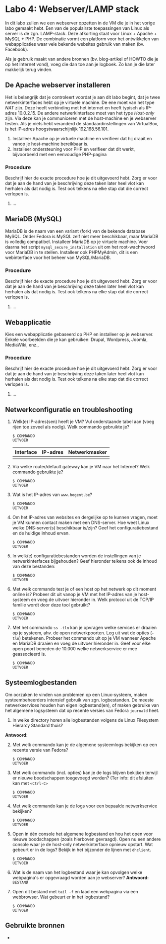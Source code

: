 # Labo 4: Webserver/LAMP stack

In dit labo zullen we een webserver opzetten in de VM die je in het vorige labo gemaakt hebt.
Een van de populairste toepassingen van Linux als server is de zgn. LAMP-stack. Deze afkorting staat voor Linux + Apache + MySQL + PHP. De combinatie vormt een platform voor het ontwikkelen van webapplicaties waar vele bekende websites gebruik van maken (bv. Facebook).

Als je gebruik maakt van andere bronnen (bv. blog-artikel of HOWTO die je op het Internet vond), voeg die dan toe aan je logboek. Zo kan je die later makkelijk terug vinden.

## De Apache webserver installeren

Het is belangrijk dat je controleert voordat je aan dit labo begint, dat je twee netwerkinterfaces hebt op je virtuele machine. De ene moet van het type *NAT* zijn. Deze heeft verbinding met het internet en heeft typisch als IP-adres 10.0.2.15. De andere netwerkinterface moet van het type *Host-only* zijn. Via deze kan je communiceren met de host-machine en je webserver testen. Als je niets hebt veranderd de standaardinstellingen van VirtualBox, is het IP-adres hoogstwaarschijnlijk 192.168.56.101.

1. Installeer Apache op je virtuele machine en verifieer dat hij draait en vanop je host-machine bereikbaar is.
2. Installeer ondersteuning voor PHP en verifieer dat dit werkt, bijvoorbeeld met een eenvoudige PHP-pagina

### Procedure

Beschrijf hier de exacte procedure hoe je dit uitgevoerd hebt. Zorg er voor dat je aan de hand van je beschrijving deze taken later heel vlot kan herhalen als dat nodig is. Test ook telkens na elke stap dat die correct verlopen is.

1. ...

## MariaDB (MySQL)

MariaDB is de naam van een variant (fork) van de bekende database MySQL. Onder Fedora is MySQL zelf niet meer beschikbaar, maar MariaDB is volledig compatibel. Installeer MariaDB op je virtuele machine. Voer daarna het script `mysql_secure_installation` uit om het root-wachtwoord voor MariaDB in te stellen. Installeer ook PHPMyAdmin, dit is een webinterface voor het beheer van MySQL/MariaDB.


### Procedure

Beschrijf hier de exacte procedure hoe je dit uitgevoerd hebt. Zorg er voor dat je aan de hand van je beschrijving deze taken later heel vlot kan herhalen als dat nodig is. Test ook telkens na elke stap dat die correct verlopen is.

1. ...

## Webapplicatie

Kies een webapplicatie gebaseerd op PHP en installeer op je webserver. Enkele voorbeelden die je kan gebruiken: Drupal, Wordpress, Joomla, MediaWiki, enz.,


### Procedure

Beschrijf hier de exacte procedure hoe je dit uitgevoerd hebt. Zorg er voor dat je aan de hand van je beschrijving deze taken later heel vlot kan herhalen als dat nodig is. Test ook telkens na elke stap dat die correct verlopen is.

1. ...

## Netwerkconfiguratie en troubleshooting

1. Welk(e) IP-adres(sen) heeft je VM? Vul onderstaande tabel aan (voeg rijen toe zoveel als nodig). Welk commando gebruikte je?

    ```
    $ COMMANDO
    UITVOER
    ```

    | Interface | IP-adres | Netwerkmasker |
    | :---      | :---     | :---          |
    |           |          |               |

2. Via welke router/default gateway kan je VM naar het Internet? Welk commando gebruikte je?

    ```
    $ COMMANDO
    UITVOER
    ```

3. Wat is het IP-adres van `www.hogent.be`?

    ```
    $ COMMANDO
    UITVOER
    ```

4. Om het IP-adres van websites en dergelijke op te kunnen vragen, moet je VM kunnen contact maken met een DNS-server. Hoe weet Linux welke DNS-server(s) beschikbaar is/zijn? Geef het configuratiebestand en de huidige inhoud ervan.

    ```
    $ COMMANDO
    UITVOER
    ```

5. In welk(e) configuratiebestanden worden de instellingen van je netwerkinterfaces bijgehouden? Geef hieronder telkens ook de inhoud van deze bestanden:

    ```
    $ COMMANDO
    UITVOER
    ```

6. Met welk commando test je of een host op het netwerk op dit moment online is? Probeer dit uit  vanop je VM met het IP-adres van je host-systeem en voeg de uitvoer hieronder in. Welk protocol uit de TCP/IP familie wordt door deze tool gebruikt?

    ```
    $ COMMANDO
    UITVOER
    ```

7. Met het commando `ss -tln` kan je opvragen welke services er draaien op je systeem, ahv. de open netwerkpoorten. Leg uit wat de opties (`-tln`) betekenen. Probeer het commando uit op je VM wanneer Apache en MariaDB draaien en voeg de uitvoer hieronder in. Geef voor elke open poort beneden de 10.000 welke netwerkservice er mee geassocieerd is.

    ```
    $ COMMANDO
    UITVOER
    ```

## Systeemlogbestanden

Om oorzaken te vinden van problemen op een Linux-systeem, maken systeembeheerders intensief gebruik van zgn. logbestanden. De meeste netwerkservices houden hun eigen logbestand(en), of maken gebruike van het algemene logsysteem dat op recente versies van Fedora `journald` heet.

1. In welke directory horen alle logbestanden volgens de Linux Filesystem Hierarcy Standard thuis?

  **Antwoord:**

2. Met welk commando kan je de algemene systeemlogs bekijken op een recente versie van Fedora?

    ```
    $ COMMANDO
    UITVOER
    ```

3. Met welk commando (incl. opties) kan je de logs blijven bekijken terwijl er nieuwe boodschappen toegevoegd worden? (Ter info: dit afsluiten kan met `<Ctrl-C>`

    ```
    $ COMMANDO
    UITVOER
    ```

4. Met welk commando kan je de logs voor een bepaalde netwerkservice bekijken?

    ```
    $ COMMANDO
    UITVOER
    ```

5. Open in één console het algemene logbestand en hou het open voor nieuwe boodschappen (zoals hierboven gevraagd). Open nu een andere console waar je de host-only netwerkinterface opnieuw opstart. Wat gebeurt er in de logs? Bekijk in het bijzonder de lijnen met `dhclient`.

    ```
    $ COMMANDO
    UITVOER
    ```

6. Wat is de naam van het logbestand waar je kan opvolgen welke webpagina's er opgevraagd worden aan je webserver? **Antwoord:** `BESTAND`
7. Open dit bestand met `tail -f` en laad een webpagina via een webbrowser. Wat gebeurt er in het logbestand?

    ```
    $ COMMANDO
    UITVOER
    ```

## Gebruikte bronnen

- 

